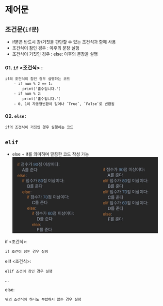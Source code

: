 # 제어문
## 조건문(`if문`)
- if문은 반드시 참/거짓을 판단할 수 있는 조건식과 함께 사용
- 조건식이 참인 경우 : 이후의 문장 실행
- 조건식이 거짓인 경우 : else: 이후의 문장을 실행

### 01. `if` <조건식> : 
    if의 조건식이 참인 경우 실행하는 코드
        - if num % 2 == 1:
            print('홀수입니다.')
        - if num % 2:
            print('홀수입니다.')
        - 0, 1이 자동형변환이 일어나 `True`, `False`로 변환됨

### 02. `else`:
    if의 조건식이 거짓인 경우 실행하는 코드

## `elif`
- else + if를 의미하며 깔끔한 코드 작성 가능
![elif](../assets/elif.jpg) 

if <조건식>:

    if 조건이 참인 경우 실행

elif <조건식>:
    
    elif 조건이 참인 경우 실행

...

else:

    위의 조건식에 하나도 부합하지 않는 경우 실행

